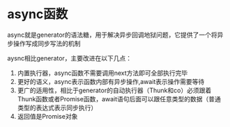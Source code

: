 # async函数

async就是generator的语法糖，用于解决异步回调地狱问题，它提供了一个将异步操作写成同步写法的机制

aysnc相比generator，主要改进在以下几点：

1. 内置执行器，async函数不需要调用next方法即可全部执行完毕
2. 更好的语义，async表示函数内部有异步操作,await表示操作需要等待
3. 更广的适用性，相比于generator的自动执行器（Thunk和co）必须跟着Thunk函数或者Promise函数，await语句后面可以跟任意类型的数据（普通类型的表达式表示同步执行）
4. 返回值是Promise对象


